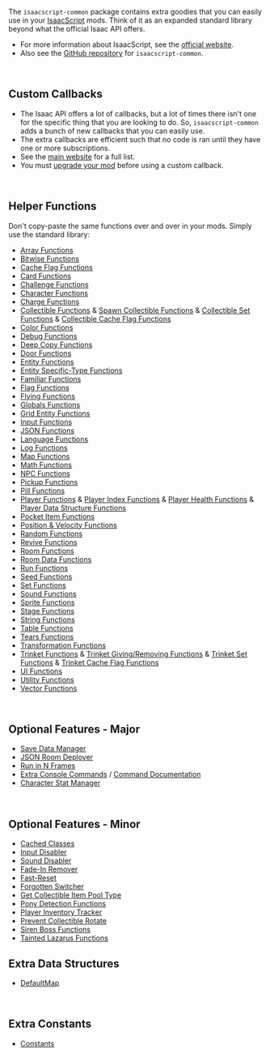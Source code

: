 The `isaacscript-common` package contains extra goodies that you can easily use in your [IsaacScript](https://isaacscript.github.io/) mods. Think of it as an expanded standard library beyond what the official Isaac API offers.

- For more information about IsaacScript, see the [official website](https://isaacscript.github.io/).
- Also see the [GitHub repository](https://github.com/IsaacScript/isaacscript-common) for `isaacscript-common`.

<br>

## Custom Callbacks

- The Isaac API offers a lot of callbacks, but a lot of times there isn't one for the specific thing that you are looking to do. So, `isaacscript-common` adds a bunch of new callbacks that you can easily use.
- The extra callbacks are efficient such that no code is ran until they have one or more subscriptions.
- See the [main website](https://isaacscript.github.io/docs/function-signatures-custom) for a full list.
- You must [upgrade your mod](modules/upgradeMod.html) before using a custom callback.

<br>

## Helper Functions

Don't copy-paste the same functions over and over in your mods. Simply use the standard library:

- [Array Functions](modules/functions_array.html)
- [Bitwise Functions](modules/functions_bitwise.html)
- [Cache Flag Functions](modules/functions_cacheFlag.html)
- [Card Functions](modules/functions_cards.html)
- [Challenge Functions](modules/functions_challenges.html)
- [Character Functions](modules/functions_character.html)
- [Charge Functions](modules/functions_charge.html)
- [Collectible Functions](modules/functions_collectibles.html) & [Spawn Collectible Functions](modules/functions_spawnCollectible.html) & [Collectible Set Functions](modules/functions_collectibleSet.html) & [Collectible Cache Flag Functions](modules/functions_collectibleCacheFlag.html)
- [Color Functions](modules/functions_color.html)
- [Debug Functions](modules/functions_debug.html)
- [Deep Copy Functions](modules/functions_deepCopy.html)
- [Door Functions](modules/functions_doors.html)
- [Entity Functions](modules/functions_entity.html)
- [Entity Specific-Type Functions](modules/functions_entitySpecific.html)
- [Familiar Functions](modules/functions_familiars.html)
- [Flag Functions](modules/functions_flag.html)
- [Flying Functions](modules/functions_flying.html)
- [Globals Functions](modules/functions_globals.html)
- [Grid Entity Functions](modules/functions_gridEntity.html)
- [Input Functions](modules/functions_input.html)
- [JSON Functions](modules/functions_jsonHelpers.html)
- [Language Functions](modules/functions_language.html)
- [Log Functions](modules/functions_log.html)
- [Map Functions](modules/functions_map.html)
- [Math Functions](modules/functions_math.html)
- [NPC Functions](modules/functions_npc.html)
- [Pickup Functions](modules/functions_pickups.html)
- [Pill Functions](modules/functions_pills.html)
- [Player Functions](modules/functions_player.html) & [Player Index Functions](modules/functions_playerIndex.html) & [Player Health Functions](modules/functions_playerHealth.html) & [Player Data Structure Functions](modules/functions_playerDataStructures.html)
- [Pocket Item Functions](modules/functions_pocketItems.html)
- [Position & Velocity Functions](modules/functions_positionVelocity.html)
- [Random Functions](modules/functions_random.html)
- [Revive Functions](modules/functions_revive.html)
- [Room Functions](modules/functions_rooms.html)
- [Room Data Functions](modules/functions_roomData.html)
- [Run Functions](modules/functions_run.html)
- [Seed Functions](modules/functions_seeds.html)
- [Set Functions](modules/functions_set.html)
- [Sound Functions](modules/functions_sound.html)
- [Sprite Functions](modules/functions_sprite.html)
- [Stage Functions](modules/functions_stage.html)
- [String Functions](modules/functions_string.html)
- [Table Functions](modules/functions_table.html)
- [Tears Functions](modules/functions_tears.html)
- [Transformation Functions](modules/functions_transformations.html)
- [Trinket Functions](modules/functions_trinkets.html) & [Trinket Giving/Removing Functions](modules/functions_trinketGive.html) & [Trinket Set Functions](modules/functions_trinketSet.html) & [Trinket Cache Flag Functions](modules/functions_trinketCacheFlag.html)
- [UI Functions](modules/functions_ui.html)
- [Utility Functions](modules/functions_utils.html)
- [Vector Functions](modules/functions_vector.html)

<br>

## Optional Features - Major

- [Save Data Manager](modules/features_saveDataManager_exports.html)
- [JSON Room Deployer](modules/features_deployJSONRoom.html)
- [Run in N Frames](modules/features_runInNFrames.html)
- [Extra Console Commands](modules/features_extraConsoleCommands_init.html) / [Command Documentation](modules/features_extraConsoleCommands_commands.html)
- [Character Stat Manager](modules/features_characterStats.html)

<br>

## Optional Features - Minor

- [Cached Classes](modules/cachedClasses.html)
- [Input Disabler](modules/features_disableInputs.html)
- [Sound Disabler](modules/features_disableSound.html)
- [Fade-In Remover](modules/features_fadeInRemover.html)
- [Fast-Reset](modules/features_fastReset.html)
- [Forgotten Switcher](modules/features_forgottenSwitch.html)
- [Get Collectible Item Pool Type](modules/features_getCollectibleItemPoolType.html)
- [Pony Detection Functions](modules/features_isPonyActive.html)
- [Player Inventory Tracker](modules/features_playerInventory.html)
- [Prevent Collectible Rotate](modules/features_preventCollectibleRotate.html)
- [Siren Boss Functions](modules/features_sirenHelpers.html)
- [Tainted Lazarus Functions](modules/features_taintedLazarusPlayers.html)

## Extra Data Structures

- [DefaultMap](classes/types_DefaultMap.DefaultMap.html)

<br>

## Extra Constants

- [Constants](modules/constants.html)

<br>
